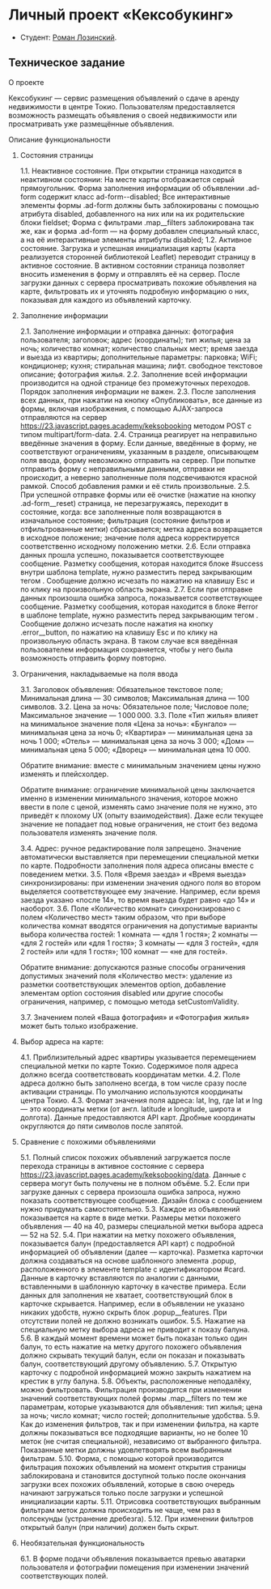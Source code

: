 # Личный проект «Кексобукинг»

* Студент: [Роман Лозинский](https://up.htmlacademy.ru/javascript/23/user/1781597).

## Техническое задание
  О проекте

  Кексобукинг — сервис размещения объявлений о сдаче в аренду недвижимости в центре Токио. Пользователям предоставляется возможность размещать объявления о своей недвижимости или просматривать уже размещённые объявления.

  Описание функциональности

1. Состояния страницы

    1.1. Неактивное состояние. При открытии страница находится в неактивном состоянии:
        На месте карты отображается серый прямоугольник.
        Форма заполнения информации об объявлении .ad-form содержит класс ad-form--disabled;
        Все интерактивные элементы формы .ad-form должны быть заблокированы с помощью атрибута disabled, добавленного на них или на их родительские блоки fieldset;
        Форма с фильтрами .map__filters заблокирована так же, как и форма .ad-form — на форму добавлен специальный класс, а на её интерактивные элементы атрибуты disabled;
    1.2. Активное состояние. Загрузка и успешная инициализация карты (карта реализуется сторонней библиотекой Leaflet) переводит страницу в активное состояние. В активном состоянии страница позволяет вносить изменения в форму и отправлять её на сервер. После загрузки данных с сервера просматривать похожие объявления на карте, фильтровать их и уточнять подробную информацию о них, показывая для каждого из объявлений карточку.

2. Заполнение информации

    2.1. Заполнение информации и отправка данных:
        фотография пользователя;
        заголовок;
        адрес (координаты);
        тип жилья;
        цена за ночь;
        количество комнат;
        количество спальных мест;
        время заезда и выезда из квартиры;
        дополнительные параметры:
            парковка;
            WiFi;
            кондиционер;
            кухня;
            стиральная машина;
            лифт.
        свободное текстовое описание;
        фотография жилья.
    2.2. Заполнение всей информации производится на одной странице без промежуточных переходов. Порядок заполнения информации не важен.
    2.3. После заполнения всех данных, при нажатии на кнопку «Опубликовать», все данные из формы, включая изображения, с помощью AJAX-запроса отправляются на сервер https://23.javascript.pages.academy/keksobooking методом POST с типом multipart/form-data.
    2.4. Страница реагирует на неправильно введённые значения в форму. Если данные, введённые в форму, не соответствуют ограничениям, указанным в разделе, описывающем поля ввода, форму невозможно отправить на сервер. При попытке отправить форму с неправильными данными, отправки не происходит, а неверно заполненные поля подсвечиваются красной рамкой. Способ добавления рамки и её стиль произвольные.
    2.5. При успешной отправке формы или её очистке (нажатие на кнопку .ad-form__reset) страница, не перезагружаясь, переходит в состояние, когда:
        все заполненные поля возвращаются в изначальное состояние;
        фильтрация (состояние фильтров и отфильтрованные метки) сбрасывается;
        метка адреса возвращается в исходное положение;
        значение поля адреса корректируется соответственно исходному положению метки.
    2.6. Если отправка данных прошла успешно, показывается соответствующее сообщение. Разметку сообщения, которая находится блоке #success внутри шаблона template, нужно разместить перед закрывающим тегом </body>. Сообщение должно исчезать по нажатию на клавишу Esc и по клику на произвольную область экрана.
    2.7. Если при отправке данных произошла ошибка запроса, показывается соответствующее сообщение. Разметку сообщения, которая находится в блоке #error в шаблоне template, нужно разместить перед закрывающим тегом </body>. Сообщение должно исчезать после нажатия на кнопку .error__button, по нажатию на клавишу Esc и по клику на произвольную область экрана. В таком случае вся введённая пользователем информация сохраняется, чтобы у него была возможность отправить форму повторно.

3. Ограничения, накладываемые на поля ввода

    3.1. Заголовок объявления:
        Обязательное текстовое поле;
        Минимальная длина — 30 символов;
        Максимальная длина — 100 символов.
    3.2. Цена за ночь:
        Обязательное поле;
        Числовое поле;
        Максимальное значение — 1 000 000.
    3.3. Поле «Тип жилья» влияет на минимальное значение поля «Цена за ночь»:
        «Бунгало» — минимальная цена за ночь 0;
        «Квартира» — минимальная цена за ночь 1 000;
        «Отель» — минимальная цена за ночь 3 000;
        «Дом» — минимальная цена 5 000;
        «Дворец» — минимальная цена 10 000.

    Обратите внимание: вместе с минимальным значением цены нужно изменять и плейсхолдер.

    Обратите внимание: ограничение минимальной цены заключается именно в изменении минимального значения, которое можно ввести в поле с ценой, изменять само значение поля не нужно, это приведёт к плохому UX (опыту взаимодействия). Даже если текущее значение не попадает под новые ограничения, не стоит без ведома пользователя изменять значение поля.

    3.4. Адрес: ручное редактирование поля запрещено. Значение автоматически выставляется при перемещении специальной метки по карте. Подробности заполнения поля адреса описаны вместе с поведением метки.
    3.5. Поля «Время заезда» и «Время выезда» синхронизированы: при изменении значения одного поля во втором выделяется соответствующее ему значение. Например, если время заезда указано «после 14», то время выезда будет равно «до 14» и наоборот.
    3.6. Поле «Количество комнат» синхронизировано с полем «Количество мест» таким образом, что при выборе количества комнат вводятся ограничения на допустимые варианты выбора количества гостей:
        1 комната — «для 1 гостя»;
        2 комнаты — «для 2 гостей» или «для 1 гостя»;
        3 комнаты — «для 3 гостей», «для 2 гостей» или «для 1 гостя»;
        100 комнат — «не для гостей».

    Обратите внимание: допускаются разные способы ограничения допустимых значений поля «Количество мест»: удаление из разметки соответствующих элементов option, добавление элементам option состояния disabled или другие способы ограничения, например, с помощью метода setCustomValidity.

    3.7. Значением полей «Ваша фотография» и «Фотография жилья» может быть только изображение.

4. Выбор адреса на карте:

    4.1. Приблизительный адрес квартиры указывается перемещением специальной метки по карте Токио. Содержимое поля адреса должно всегда соответствовать координатам метки.
    4.2. Поле адреса должно быть заполнено всегда, в том числе сразу после активации страницы. По умолчанию используются координаты центра Токио.
    4.3. Формат значения поля адреса: lat, lng, где lat и lng — это координаты метки (от англ. latitude и longitude, широта и долгота). Данные предоставляются API карт. Дробные координаты округляются до пяти символов после запятой.

5. Сравнение с похожими объявлениями

    5.1. Полный список похожих объявлений загружается после перехода страницы в активное состояние с сервера https://23.javascript.pages.academy/keksobooking/data. Данные с сервера могут быть получены не в полном объёме.
    5.2. Если при загрузке данных с сервера произошла ошибка запроса, нужно показать соответствующее сообщение. Дизайн блока с сообщением нужно придумать самостоятельно.
    5.3. Каждое из объявлений показывается на карте в виде метки. Размеры метки похожего объявления — 40 на 40, размеры специальной метки выбора адреса — 52 на 52.
    5.4. При нажатии на метку похожего объявления, показывается балун (предоставляется API карт) с подробной информацией об объявлении (далее — карточка). Разметка карточки должна создаваться на основе шаблонного элемента .popup, расположенного в элементе template с идентификатором #card. Данные в карточку вставляются по аналогии с данными, вставленными в шаблонную карточку в качестве примера. Если данных для заполнения не хватает, соответствующий блок в карточке скрывается. Например, если в объявлении не указано никаких удобств, нужно скрыть блок .popup__features. При отсутствии полей не должно возникать ошибок.
    5.5. Нажатие на специальную метку выбора адреса не приводит к показу балуна.
    5.6. В каждый момент времени может быть показан только один балун, то есть нажатие на метку другого похожего объявления должно скрывать текущий балун, если он показан и показывать балун, соответствующий другому объявлению.
    5.7. Открытую карточку с подробной информацией можно закрыть нажатием на крестик в углу балуна.
    5.8. Объекты, расположенные неподалёку, можно фильтровать. Фильтрация производится при изменении значений соответствующих полей формы .map__filters по тем же параметрам, которые указываются для объявления:
        тип жилья;
        цена за ночь;
        число комнат;
        число гостей;
        дополнительные удобства.
    5.9. Как до изменения фильтров, так и при изменении фильтра, на карте должны показываться все подходящие варианты, но не более 10 меток (не считая специальной), независимо от выбранного фильтра. Показанные метки должны удовлетворять всем выбранным фильтрам.
    5.10. Форма, с помощью которой производится фильтрация похожих объявлений на момент открытия страницы заблокирована и становится доступной только после окончания загрузки всех похожих объявлений, которые в свою очередь начинают загружаться только после загрузки и успешной инициализации карты.
    5.11. Отрисовка соответствующих выбранным фильтрам меток должна происходить не чаще, чем раз в полсекунды (устранение дребезга).
    5.12. При изменении фильтров открытый балун (при наличии) должен быть скрыт.

6. Необязательная функциональность

    6.1. В форме подачи объявления показывается превью аватарки пользователя и фотографии помещения при изменении значений соответствующих полей.
